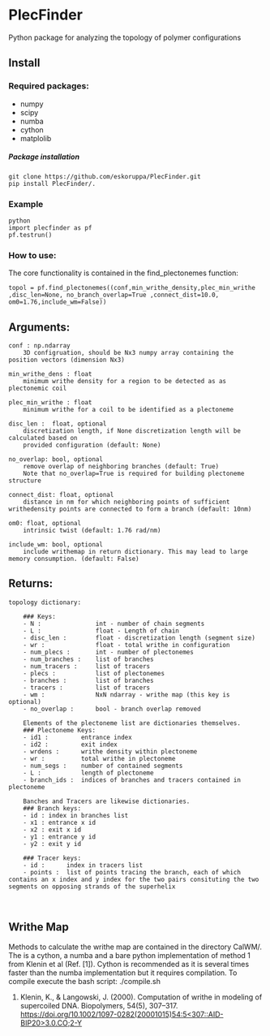 # PlecFinder
Python package for analyzing the topology of polymer configurations

## Install

### Required packages:
- numpy
- scipy
- numba
- cython
- matplolib

##### Package installation
```
git clone https://github.com/eskoruppa/PlecFinder.git
pip install PlecFinder/.
```

### Example
```
python
import plecfinder as pf
pf.testrun()
```

### How to use:

The core functionality is contained in the find_plectonemes function:

```
topol = pf.find_plectonemes((conf,min_writhe_density,plec_min_writhe ,disc_len=None, no_branch_overlap=True ,connect_dist=10.0, om0=1.76,include_wm=False))
```

Arguments:
----------
    conf : np.ndarray
        3D configruation, should be Nx3 numpy array containing the position vectors (dimension Nx3)
    
    min_writhe_dens : float   
        minimum writhe density for a region to be detected as as plectonemic coil
    
    plec_min_writhe : float
        minimum writhe for a coil to be identified as a plectoneme
    
    disc_len :  float, optional       
        discretization length, if None discretization length will be calculated based on 
        provided configuration (default: None)
    
    no_overlap: bool, optional
        remove overlap of neighboring branches (default: True)
        Note that no_overlap=True is required for building plectoneme structure
    
    connect_dist: float, optional
        distance in nm for which neighboring points of sufficient writhedensity points are connected to form a branch (default: 10nm)
    
    om0: float, optional
        intrinsic twist (default: 1.76 rad/nm)
    
    include_wm: bool, optional
        include writhemap in return dictionary. This may lead to large memory consumption. (default: False)

Returns:
----------
    topology dictionary:
    
        ### Keys:
        - N :               int - number of chain segments
        - L :               float - Length of chain
        - disc_len :        float - discretization length (segment size)
        - wr :              float - total writhe in configuration
        - num_plecs :       int - number of plectonemes
        - num_branches :    list of branches
        - num_tracers :     list of tracers
        - plecs :           list of plectonemes
        - branches :        list of branches
        - tracers :         list of tracers
        - wm :              NxN ndarray - writhe map (this key is optional)
        - no_overlap :      bool - branch overlap removed
    
        Elements of the plectoneme list are dictionaries themselves. 
        ### Plectoneme Keys:
        - id1 :         entrance index
        - id2 :         exit index
        - wrdens :      writhe density within plectoneme
        - wr :          total writhe in plectoneme
        - num_segs :    number of contained segments
        - L :           length of plectoneme
        - branch_ids :  indices of branches and tracers contained in plectoneme
    
        Banches and Tracers are likewise dictionaries. 
        ### Branch keys:
        - id : index in branches list
        - x1 : entrance x id
        - x2 : exit x id
        - y1 : entrance y id
        - y2 : exit y id
    
        ### Tracer keys:
        - id :      index in tracers list
        - points :  list of points tracing the branch, each of which contains an x index and y index for the two pairs consituting the two segments on opposing strands of the superhelix 


​        
## Writhe Map
Methods to calculate the writhe map are contained in the directory CalWM/. The is a cython, a numba and a bare python implementation of method 1 from Klenin et al (Ref. [1]). Cython is recommended as it is several times faster than the numba implementation but it requires compilation. To compile execute the bash script: ./compile.sh


1. Klenin, K., & Langowski, J. (2000). Computation of writhe in modeling of supercoiled DNA. Biopolymers, 54(5), 307–317. [https://doi.org/10.1002/1097-0282(20001015)54:5<307::AID-BIP20>3.0.CO;2-Y](https://doi.org/10.1002/1097-0282(20001015)54:5<307::AID-BIP20>3.0.CO;2-Y)
